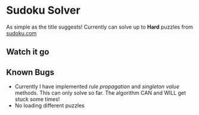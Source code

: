 # Sudoku Solver
As simple as the title suggests! Currently can solve up to **Hard** puzzles from [sudoku.com](https://sudoku.com/)

## Watch it go

## Known Bugs
- Currently I have implemented *rule propagation* and *singleton value* methods. This can only solve so far. The algorithm CAN and WILL get stuck some times!
- No loading different puzzles
